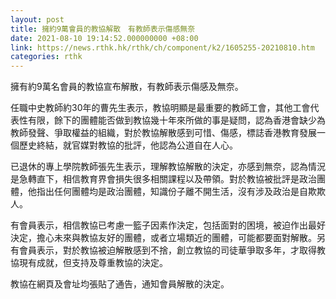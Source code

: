 ```yaml
---
layout: post
title: 擁約9萬會員的教協解散　有教師表示傷感無奈
date: 2021-08-10 19:14:52.000000000 +08:00
link: https://news.rthk.hk/rthk/ch/component/k2/1605255-20210810.htm
categories: rthk
---
```


擁有約9萬名會員的教協宣布解散，有教師表示傷感及無奈。

任職中史教師約30年的曹先生表示，教協明顯是最重要的教師工會，其他工會代表性有限，餘下的團體能否做到教協幾十年來所做的事是疑問，認為香港會缺少為教師發聲、爭取權益的組織，對於教協解散感到可惜、傷感，標誌香港教育發展一個歷史終結，就官媒對教協的批評，他認為公道自在人心。

已退休的專上學院教師張先生表示，理解教協解散的決定，亦感到無奈，認為情況是急轉直下，相信教育界會損失很多相關課程以及帶領。對於教協被批評是政治團體，他指出任何團體均是政治團體，知識份子離不開生活，沒有涉及政治是自欺欺人。

有會員表示，相信教協已考慮一籃子因素作決定，包括面對的困境，被迫作出最好決定，擔心未來與教協友好的團體，或者立場類近的團體，可能都要面對解散。另有會員表示，對於教協被迫解散感到不捨，創立教協的司徒華爭取多年，才取得教協現有成就，但支持及尊重教協的決定。

教協在網頁及會址均張貼了通告，通知會員解散的決定。
